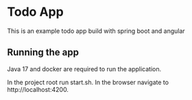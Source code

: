 # Todo App

This is an example todo app build with spring boot and angular

## Running the app

Java 17 and docker are required to run the application.

In the project root run start.sh. In the browser navigate to http://localhost:4200.

